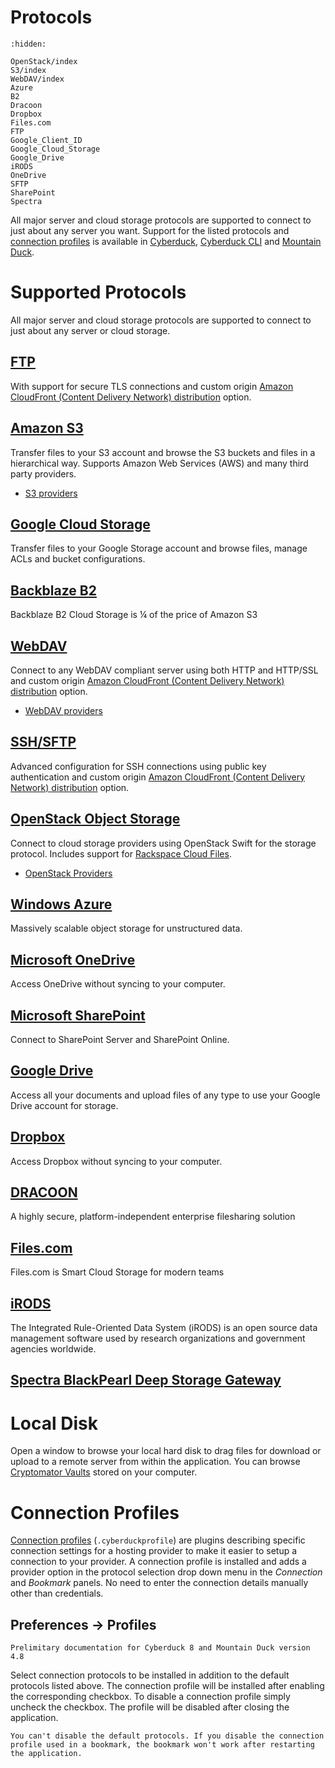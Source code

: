 Protocols
===

```{toctree}
:hidden:

OpenStack/index
S3/index
WebDAV/index
Azure
B2
Dracoon
Dropbox
Files.com
FTP
Google_Client_ID
Google_Cloud_Storage
Google_Drive
iRODS
OneDrive
SFTP
SharePoint
Spectra
```

All major server and cloud storage protocols are supported to connect to just about any server you want. Support for the listed protocols and [connection profiles](../Cyberduck/Profiles.md) is available in [Cyberduck](../Cyberduck/index.md), [Cyberduck CLI](../CLI/index.md) and [Mountain Duck](../Mountain_Duck/index.md).

# Supported Protocols

All major server and cloud storage protocols are supported to connect to just about any server or cloud storage.

## [FTP](FTP.md)

With support for secure TLS connections and custom origin [Amazon CloudFront (Content Delivery Network) distribution](../CDN/CloudFront) option.

## [Amazon S3](S3/index.md)

Transfer files to your S3 account and browse the S3 buckets and files in a hierarchical way. Supports Amazon Web Services (AWS) and many third party providers.

- [S3 providers](S3/index.md#third-party-providers)

## [Google Cloud Storage](Google_Cloud_Storage.md)

Transfer files to your Google Storage account and browse files, manage ACLs and bucket configurations.

## [Backblaze B2](B2.md)

Backblaze B2 Cloud Storage is ¼ of the price of Amazon S3

## [WebDAV](WebDAV/index.md)

Connect to any WebDAV compliant server using both HTTP and HTTP/SSL and custom origin [Amazon CloudFront (Content Delivery Network) distribution](../CDN/CloudFront.md) option.

- [WebDAV providers](WebDAV/index.md#providers)

## [SSH/SFTP](SFTP.md)

Advanced configuration for SSH connections using public key authentication and custom origin [Amazon CloudFront (Content Delivery Network) distribution](../CDN/CloudFront.md) option.

## [OpenStack Object Storage](OpenStack/index.md)
Connect to cloud storage providers using OpenStack Swift for the storage protocol. Includes support for [Rackspace Cloud Files](OpenStack/CloudFiles).

- [OpenStack Providers](OpenStack/index.md#third-party-providers)

## [Windows Azure](Azure.md)

Massively scalable object storage for unstructured data.

## [Microsoft OneDrive](OneDrive.md)

Access OneDrive without syncing to your computer.

## [Microsoft SharePoint](SharePoint.md)

Connect to SharePoint Server and SharePoint Online.

## [Google Drive](Google_Drive.md)

Access all your documents and upload files of any type to use your Google Drive account for storage.

## [Dropbox](Dropbox.md)

Access Dropbox without syncing to your computer.

## [DRACOON](Dracoon.md)

A highly secure, platform-independent enterprise filesharing solution

## [Files.com](Files.com.md)

Files.com is Smart Cloud Storage for modern teams

## [iRODS](iRODS.md)

The Integrated Rule-Oriented Data System (iRODS) is an open source data management software used by research organizations and government agencies worldwide.

## [Spectra BlackPearl Deep Storage Gateway](Spectra.md)

# Local Disk
Open a window to browse your local hard disk to drag files for download or upload to a remote server from within the application. You can browse [Cryptomator Vaults](../Cryptomator/index.md) stored on your computer.

# Connection Profiles

[Connection profiles](../Cyberduck/Profiles.md) (`.cyberduckprofile`) are plugins describing specific connection settings for a hosting provider to make it easier to setup a connection to your provider. A connection profile is installed and adds a provider option in the protocol selection drop down menu in the *Connection* and *Bookmark* panels. No need to enter the connection details manually other than credentials.

## Preferences → Profiles

```{note}
Prelimitary documentation for Cyberduck 8 and Mountain Duck version 4.8
```

Select connection protocols to be installed in addition to the default protocols listed above. The connection profile will be installed after enabling the corresponding checkbox. To disable a connection profile simply uncheck the checkbox. The profile will be disabled after closing the application.

```{note}
You can't disable the default protocols. If you disable the connection profile used in a bookmark, the bookmark won't work after restarting the application.
```
